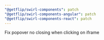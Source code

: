 ```yaml
---
"@getflip/swirl-components": patch
"@getflip/swirl-components-angular": patch
"@getflip/swirl-components-react": patch
---
```


Fix popover no closing when clicking on iframe
